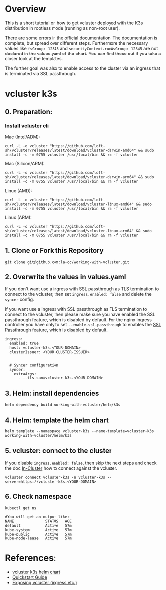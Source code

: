 # Overview

This is a short tutorial on how to get vcluster deployed with the K3s distribution in rootless mode (running as non-root user).

There are some errors in the official documentation.
The documentation is complete, but spread over different steps.
Furthermore the necessary values like `fsGroup: 12345` and `securityContext.runAsGroup: 12345` are not declared in the values.yaml of the chart.
You can find these out if you take a closer look at the templates.

The further goal was also to enable access to the cluster via an ingress that is terminated via SSL passthrough.

# vcluster k3s

## 0. Preparation:

### Install vcluster cli

Mac (Intel/ADM):

```
curl -L -o vcluster "https://github.com/loft-sh/vcluster/releases/latest/download/vcluster-darwin-amd64" && sudo install -c -m 0755 vcluster /usr/local/bin && rm -f vcluster
```

Mac (Silicon/ARM):

```
curl -L -o vcluster "https://github.com/loft-sh/vcluster/releases/latest/download/vcluster-darwin-arm64" && sudo install -c -m 0755 vcluster /usr/local/bin && rm -f vcluster
```

Linux (AMD):

```
curl -L -o vcluster "https://github.com/loft-sh/vcluster/releases/latest/download/vcluster-linux-amd64" && sudo install -c -m 0755 vcluster /usr/local/bin && rm -f vcluster
```

Linux (ARM):

```
curl -L -o vcluster "https://github.com/loft-sh/vcluster/releases/latest/download/vcluster-linux-arm64" && sudo install -c -m 0755 vcluster /usr/local/bin && rm -f vcluster
```

## 1. Clone or Fork this Repository

```
git clone git@github.com:la-cc/working-with-vcluster.git
```

## 2. Overwrite the values in values.yaml

If you don't want use a ingress with SSL passthrough as TLS termination to connect to the vcluster, then set `ingress.enabled: false` and delete the `syncer` config. 

If you want use a ingress with SSL passthrough as TLS termination to connect to the vcluster, then please make sure you have enabled the SSL passthrough feature, which is disabled by default. For the nginx ingress controller you have only to set `--enable-ssl-passthrough` to enables the [SSL Passthrough](https://kubernetes.github.io/ingress-nginx/user-guide/tls/?_gl=1*1ircp4t*_ga*MTQzOTI4NzczOS4xNjc5ODMxNDIw*_ga_4RQQZ3WGE9*MTY3OTkwNzA5Ni41LjEuMTY3OTkwNzE5MS4yNy4wLjA.#ssl-passthrough) feature, which is disabled by default.



```
ingress:
  enabled: true
  host: vcluster-k3s.<YOUR-DOMAIN>
  clusterIssuer: <YOUR-CLUSTER-ISSUER>


  # Syncer configuration
  syncer:
    extraArgs:
      - --tls-san=vcluster-k3s.<YOUR-DOMAIN>
```

## 3. Helm: install dependencies

```
helm dependency build working-with-vcluster/helm/k3s
```

## 4. Helm: template the helm chart

```
helm template --namespace vcluster-k3s --name-template=vcluster-k3s  working-with-vcluster/helm/k3s
```

## 5. vcluster: connect to the cluster

If you disable `ingress.enabled: false`, then skip the next steps and check the doc [In-Cluster](https://www.vcluster.com/docs/operator/external-access#in-cluster) how to connect against the vcluster.

```
vcluster connect vcluster-k3s -n vcluster-k3s --server=https://vcluster-k3s.<YOUR-DOMAIN>
```

## 6. Check namespace

```
kubectl get ns

#You will get an output like:
NAME              STATUS   AGE
default           Active   57m
kube-system       Active   57m
kube-public       Active   57m
kube-node-lease   Active   57m
```

# References:

- [vcluster k3s helm chart](https://github.com/loft-sh/vcluster/tree/main/charts/k3s)
- [Quickstart Guide](https://www.vcluster.com/docs/quickstart)
- [Exposing vcluster (ingress etc.)](https://www.vcluster.com/docs/operator/external-access)
